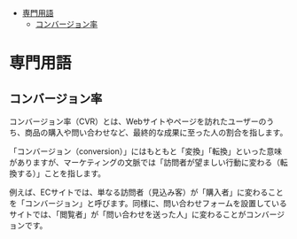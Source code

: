 - [専門用語](#専門用語)
  - [コンバージョン率](#コンバージョン率)


# 専門用語

## コンバージョン率

コンバージョン率（CVR）とは、Webサイトやページを訪れたユーザーのうち、商品の購入や問い合わせなど、最終的な成果に至った人の割合を指します。

「コンバージョン（conversion）」にはもともと「変換」「転換」といった意味がありますが、マーケティングの文脈では「訪問者が望ましい行動に変わる（転換する）」ことを指します。

例えば、ECサイトでは、単なる訪問者（見込み客）が「購入者」に変わることを「コンバージョン」と呼びます。同様に、問い合わせフォームを設置しているサイトでは、「閲覧者」が「問い合わせを送った人」に変わることがコンバージョンです。

